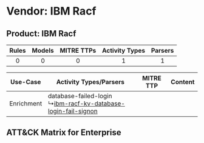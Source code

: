 Vendor: IBM Racf
================
Product: IBM Racf
-----------------
| Rules | Models | MITRE TTPs | Activity Types | Parsers |
|:-----:|:------:|:----------:|:--------------:|:-------:|
|   0   |   0    |     0      |       1        |    1    |

|  Use-Case  | Activity Types/Parsers    | MITRE TTP | Content    |
|:----------:| ---- | --------- | ---- |
| Enrichment |  database-failed-login<br> ↳[ibm-racf-kv-database-login-fail-signon](Ps/pC_ibmracfkvdatabaseloginfailsignon.md)<br> |    | [](RM/r_m_ibm_racf_ibm_racf_Enrichment.md) |

ATT&CK Matrix for Enterprise
----------------------------
